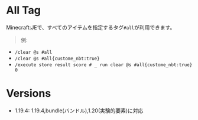# All Tag
Minecraft:JEで、すべてのアイテムを指定するタグ`#all`が利用できます。
>例:

- `/clear @s #all`
- `/clear @s #all{custome_nbt:true}`
- `/execute store result score # _ run clear @s #all{custome_nbt:true} 0`

# Versions
- 1.19.4: 1.19.4,bundle(バンドル),1.20(実験的要素)に対応
